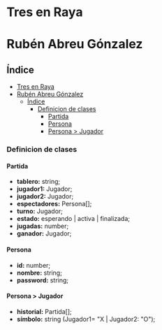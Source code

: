 # Tres en Raya 
# Rubén Abreu Gónzalez

## Índice
- [Tres en Raya](#tres-en-raya)
- [Rubén Abreu Gónzalez](#rubén-abreu-gónzalez)
  - [Índice](#índice)
    - [Definicion de clases](#definicion-de-clases)
      - [Partida](#partida)
      - [Persona](#persona)
      - [Persona \> Jugador](#persona--jugador)

### Definicion de clases
#### Partida
- **tablero:** string[]([]);
- **jugador1:** Jugador;
- **jugador2:** Jugador;
- **espectadores:** Persona[];
- **turno:** Jugador;
- **estado:** esperando | activa | finalizada;
- **jugadas:** number;
- **ganador:** Jugador;

#### Persona
- **id:** number;
- **nombre:** string;
- **password:** string;

#### Persona > Jugador
- **historial:** Partida[];
- **símbolo:** string (Jugador1= "X | Jugador2: "O");